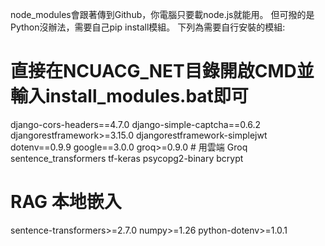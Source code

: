 ﻿node_modules會跟著傳到Github，你電腦只要載node.js就能用。
但可撥的是Python沒辦法，需要自己pip install模組。
下列為需要自行安裝的模組:
# 直接在NCUACG_NET目錄開啟CMD並輸入install_modules.bat即可

django-cors-headers==4.7.0
django-simple-captcha==0.6.2
djangorestframework>=3.15.0
djangorestframework-simplejwt
dotenv==0.9.9
google==3.0.0
groq>=0.9.0           # 用雲端 Groq
sentence_transformers
tf-keras
psycopg2-binary
bcrypt


# RAG 本地嵌入
sentence-transformers>=2.7.0
numpy>=1.26
python-dotenv>=1.0.1

